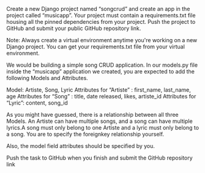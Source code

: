 Create a new Django project named “songcrud” and create an app in the project called “musicapp”. Your project must contain a requirements.txt file housing all the pinned dependencies from your project. Push the project to GitHub and submit your public GitHub repository link.

Note: Always create a virtual environment anytime you're working on a new Django project. You can get your requirements.txt file from your virtual environment.




We would be building a simple song CRUD application. In our models.py file inside the “musicapp” application we created, you are expected to add the following Models and Attributes.

 

Model: Artiste, Song, Lyric
Attributes for “Artiste” : first_name, last_name, age
Attributes for “Song” : title, date released, likes, artiste_id
Attributes for “Lyric”: content, song_id
 

As you might have guessed, there is a relationship between all three Models. An Artiste can have multiple songs, and a song can have multiple lyrics.A song must only belong to one Artiste and a lyric must only belong to a song. You are to specify the foreignkey relationship yourself.

Also, the model field attributes should be specified by you. 

Push the task to GitHub when you finish and submit the GitHub repository link
